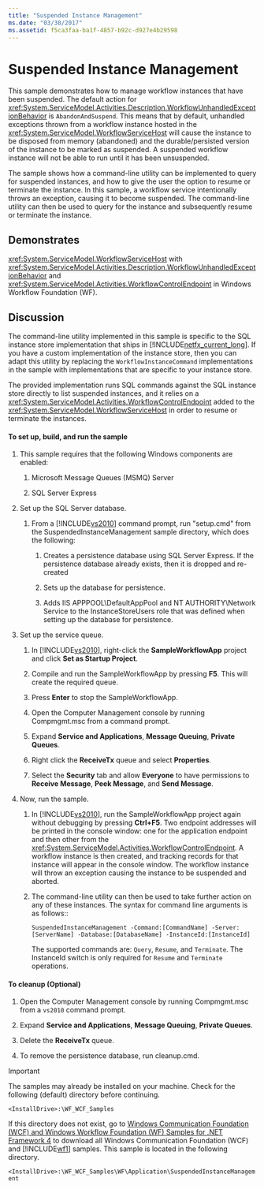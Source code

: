 ```yaml
---
title: "Suspended Instance Management"
ms.date: "03/30/2017"
ms.assetid: f5ca3faa-ba1f-4857-b92c-d927e4b29598
---
```

# Suspended Instance Management
This sample demonstrates how to manage workflow instances that have been suspended.  The default action for <xref:System.ServiceModel.Activities.Description.WorkflowUnhandledExceptionBehavior> is `AbandonAndSuspend`. This means that by default, unhandled exceptions thrown from a workflow instance hosted in the <xref:System.ServiceModel.WorkflowServiceHost> will cause the instance to be disposed from memory (abandoned) and the durable/persisted version of the instance to be marked as suspended. A suspended workflow instance will not be able to run until it has been unsuspended.  
  
 The sample shows how a command-line utility can be implemented to query for suspended instances, and how to give the user the option to resume or terminate the instance. In this sample, a workflow service intentionally throws an exception, causing it to become suspended. The command-line utility can then be used to query for the instance and subsequently resume or terminate the instance.  
  
## Demonstrates  
 <xref:System.ServiceModel.WorkflowServiceHost> with <xref:System.ServiceModel.Activities.Description.WorkflowUnhandledExceptionBehavior> and <xref:System.ServiceModel.Activities.WorkflowControlEndpoint> in Windows Workflow Foundation (WF).  
  
## Discussion  
 The command-line utility implemented in this sample is specific to the SQL instance store implementation that ships in [!INCLUDE[netfx_current_long](../../../../includes/netfx-current-long-md.md)]. If you have a custom implementation of the instance store, then you can adapt this utility by replacing the `WorkflowInstanceCommand` implementations in the sample with implementations that are specific to your instance store.  
  
 The provided implementation runs SQL commands against the SQL instance store directly to list suspended instances, and it relies on a <xref:System.ServiceModel.Activities.WorkflowControlEndpoint> added to the <xref:System.ServiceModel.WorkflowServiceHost> in order to resume or terminate the instances.  
  
#### To set up, build, and run the sample  
  
1. This sample requires that the following Windows components are enabled:  
  
   1. Microsoft Message Queues (MSMQ) Server  
  
   2. SQL Server Express  
  
2. Set up the SQL Server database.  
  
   1. From a [!INCLUDE[vs2010](../../../../includes/vs2010-md.md)] command prompt, run "setup.cmd" from the SuspendedInstanceManagement sample directory, which does the following:  
  
      1. Creates a persistence database using SQL Server Express. If the persistence database already exists, then it is dropped and re-created  
  
      2. Sets up the database for persistence.  
  
      3. Adds IIS APPPOOL\DefaultAppPool and NT AUTHORITY\Network Service to the InstanceStoreUsers role that was defined when setting up the database for persistence.  
  
3. Set up the service queue.  
  
   1. In [!INCLUDE[vs2010](../../../../includes/vs2010-md.md)], right-click the **SampleWorkflowApp** project and click **Set as Startup Project**.  
  
   2. Compile and run the SampleWorkflowApp by pressing **F5**. This will create the required queue.  
  
   3. Press **Enter** to stop the SampleWorkflowApp.  
  
   4. Open the Computer Management console by running Compmgmt.msc from a command prompt.  
  
   5. Expand **Service and Applications**, **Message Queuing**, **Private Queues**.  
  
   6. Right click the **ReceiveTx** queue and select **Properties**.  
  
   7. Select the **Security** tab and allow **Everyone** to have permissions to **Receive Message**, **Peek Message**, and **Send Message**.  
  
4. Now, run the sample.  
  
   1. In [!INCLUDE[vs2010](../../../../includes/vs2010-md.md)], run the SampleWorkflowApp project again without debugging by pressing **Ctrl+F5**. Two endpoint addresses will be printed in the console window: one for the application endpoint and then other from the <xref:System.ServiceModel.Activities.WorkflowControlEndpoint>. A workflow instance is then created, and tracking records for that instance will appear in the console window. The workflow instance will throw an exception causing the instance to be suspended and aborted.  
  
   2. The command-line utility can then be used to take further action on any of these instances. The syntax for command line arguments is as follows::  
  
       `SuspendedInstanceManagement -Command:[CommandName] -Server:[ServerName] -Database:[DatabaseName] -InstanceId:[InstanceId]`  
  
       The supported commands are: `Query`, `Resume`, and `Terminate`.  The InstanceId switch is only required for `Resume` and `Terminate` operations.  
  
#### To cleanup (Optional)  
  
1. Open the Computer Management console by running Compmgmt.msc from a `vs2010` command prompt.  
  
2. Expand **Service and Applications**, **Message Queuing**, **Private Queues**.  
  
3. Delete the **ReceiveTx** queue.  
  
4. To remove the persistence database, run cleanup.cmd.  
  
> [!IMPORTANT]
>  The samples may already be installed on your machine. Check for the following (default) directory before continuing.  
> 
>  `<InstallDrive>:\WF_WCF_Samples`  
> 
>  If this directory does not exist, go to [Windows Communication Foundation (WCF) and Windows Workflow Foundation (WF) Samples for .NET Framework 4](http://go.microsoft.com/fwlink/?LinkId=150780) to download all Windows Communication Foundation (WCF) and [!INCLUDE[wf1](../../../../includes/wf1-md.md)] samples. This sample is located in the following directory.  
> 
>  `<InstallDrive>:\WF_WCF_Samples\WF\Application\SuspendedInstanceManagement`
